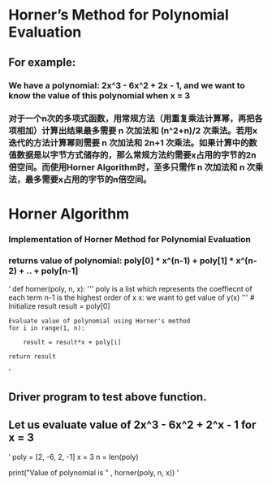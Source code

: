 # Horner’s Method for Polynomial Evaluation
## For example:
### We have a polynomial: 2x^3 - 6x^2 + 2x - 1, and we want to know the value of this polynomial when x = 3
### 对于一个n次的多项式函数，用常规方法（用重复乘法计算幂，再把各项相加）计算出结果最多需要 n 次加法和 (n^2+n)/2 次乘法。若用x迭代的方法计算幂则需要 n 次加法和 2n+1 次乘法。如果计算中的数值数据是以字节方式储存的，那么常规方法约需要x占用的字节的2n倍空间。而使用Horner Algorithm时，至多只需作 n 次加法和 n 次乘法，最多需要x占用的字节的n倍空间。

# Horner Algorithm
### Implementation of Horner Method for Polynomial Evaluation
### returns value of polynomial: poly[0] * x^(n-1) + poly[1] * x^(n-2) + .. + poly[n-1]

‘
def horner(poly, n, x):
'''
poly is a list which represents the coeffiecnt of each term
n-1 is the highest order of x
x: we want to get value of y(x)
'''
    # Initialize result
    result = poly[0] 
  
    Evaluate value of polynomial using Horner's method
    for i in range(1, n):
 
        result = result*x + poly[i]
  
    return result
‘ 

## Driver program to test above function.
 
## Let us evaluate value of 2x^3 - 6x^2 + 2^x - 1 for x = 3
’
poly = [2, -6, 2, -1]
x = 3
n = len(poly)
 
print("Value of polynomial is " , horner(poly, n, x))
’
